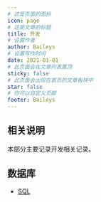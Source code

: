 ```yaml
---
# 这是页面的图标
icon: page
# 这是文章的标题
title: 开发
# 设置作者
author: Baileys
# 设置写作时间
date: 2021-01-01
# 此页面会在文章列表置顶
sticky: false
# 此页面会出现在首页的文章板块中
star: false
# 你可以自定义页脚
footer: Baileys
---
```


## 相关说明
本部分主要记录开发相关记录。  

## 数据库
- [SQL](Database/SQL.html)




